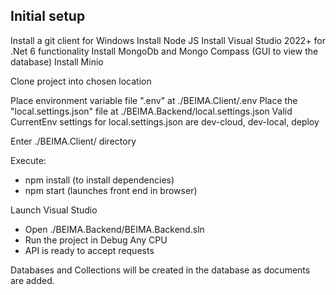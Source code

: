 
## Initial setup

Install a git client for Windows
Install Node JS
Install Visual Studio 2022+ for .Net 6 functionality
Install MongoDb and Mongo Compass (GUI to view the database)
Install Minio

Clone project into chosen location

Place environment variable file ".env" at ./BEIMA.Client/.env
Place the "local.settings.json" file at ./BEIMA.Backend/local.settings.json
Valid CurrentEnv settings for local.settings.json are dev-cloud, dev-local, deploy

Enter ./BEIMA.Client/ directory

Execute:
* npm install (to install dependencies)
* npm start (launches front end in browser)

Launch Visual Studio
* Open ./BEIMA.Backend/BEIMA.Backend.sln
* Run the project in Debug Any CPU
* API is ready to accept requests

Databases and Collections will be created in the database as documents are added.
